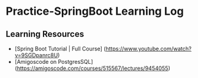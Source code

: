 # Practice-SpringBoot Learning Log
## Learning Resources
 - [Spring Boot Tutorial | Full Course] (https://www.youtube.com/watch?v=9SGDpanrc8U)
 - [Amigoscode on PostgresSQL] (https://amigoscode.com/courses/515567/lectures/9454055)

